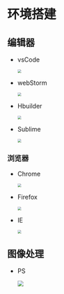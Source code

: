 # 环境搭建

## 编辑器

- vsCode

  <img src="https://tva1.sinaimg.cn/large/007S8ZIlgy1gfeffa5o6nj3058044dfq.jpg" style="zoom:50%;" />

- webStorm

  <img src="https://tva1.sinaimg.cn/large/007S8ZIlgy1gfefjwdavqj305d05c0sm.jpg" style="zoom:50%;" />

- Hbuilder

  <img src="https://tva1.sinaimg.cn/large/007S8ZIlgy1gfefiwb7poj304604jjrg.jpg" style="zoom:50%;" />

- Sublime

  <img src="https://tva1.sinaimg.cn/large/007S8ZIlgy1gfefkq0g27j304o04omx0.jpg" style="zoom:50%;" />

### 浏览器

- Chrome

  <img src="https://tva1.sinaimg.cn/large/007S8ZIlgy1gfefm32t6xj305a04u0ss.jpg" style="zoom:50%;" />

- Firefox

  <img src="https://tva1.sinaimg.cn/large/007S8ZIlgy1gfefn5gdw9j3056053dfw.jpg" style="zoom:50%;" />

- IE

  <img src="https://tva1.sinaimg.cn/large/007S8ZIlgy1gfefoqlqkcj304p04ddfw.jpg" style="zoom:50%;" />

## 图像处理

- PS

  <img src="https://tva1.sinaimg.cn/large/007S8ZIlgy1gfefzbwenoj303g038wed.jpg" style="zoom:80%; " />